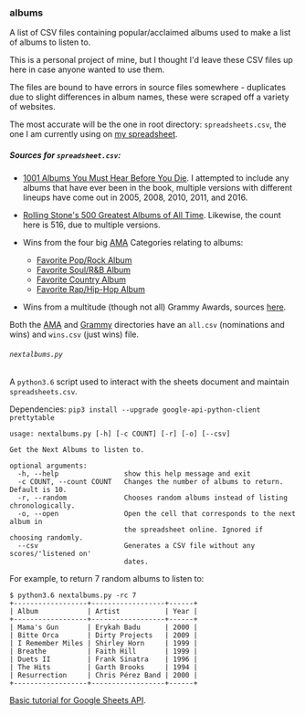 ### albums
A list of CSV files containing popular/acclaimed albums used to make a list of albums to listen to.

This is a personal project of mine, but I thought I'd leave these CSV files up here in case anyone wanted to use them.

The files are bound to have errors in source files somewhere - duplicates due to slight differences in album names, these were scraped off a variety of websites.

The most accurate will be the one in root directory: `spreadsheets.csv`, the one I am currently using on [my spreadsheet](https://docs.google.com/spreadsheets/d/12htSAMg67czl8cpkj1mX0TuAFvqL_PJLI4hv1arG5-M/edit#gid=1451660661).

##### Sources for `spreadsheet.csv`:

* [1001 Albums You Must Hear Before You Die](https://en.wikipedia.org/wiki/1001_Albums_You_Must_Hear_Before_You_Die). I attempted to include any albums that have ever been in the book, multiple versions with different lineups have come out in 2005, 2008, 2010, 2011, and 2016.

* [Rolling Stone's 500 Greatest Albums of All Time](https://en.wikipedia.org/wiki/Rolling_Stone%27s_500_Greatest_Albums_of_All_Time). Likewise, the count here is 516, due to multiple versions.

* Wins from the four big [AMA](https://en.wikipedia.org/wiki/American_Music_Award) Categories relating to albums: 
    * [Favorite Pop/Rock Album](https://en.wikipedia.org/wiki/American_Music_Award_for_Favorite_Pop/Rock_Album)
    * [Favorite Soul/R&B Album](https://en.wikipedia.org/wiki/American_Music_Award_for_Favorite_Soul/R%26B_Album)
    * [Favorite Country Album](https://en.wikipedia.org/wiki/American_Music_Award_for_Favorite_Country_Album)
    * [Favorite Rap/Hip-Hop Album](https://en.wikipedia.org/wiki/American_Music_Award_for_Favorite_Rap/Hip-Hop_Album)

* Wins from a multitude (though not all) Grammy Awards, sources [here](https://github.com/seanbrecke/albums/tree/master/src/Grammy).

Both the [AMA](https://github.com/seanbrecke/albums/tree/master/src/AMA) and [Grammy](https://github.com/seanbrecke/albums/tree/master/src/Grammy) directories have an `all.csv` (nominations and wins) and `wins.csv` (just wins) file. 

###### `nextalbums.py`

A `python3.6` script used to interact with the sheets document and maintain `spreadsheets.csv`.

Dependencies: `pip3 install --upgrade google-api-python-client prettytable`


```
usage: nextalbums.py [-h] [-c COUNT] [-r] [-o] [--csv]

Get the Next Albums to listen to.

optional arguments:
  -h, --help                show this help message and exit
  -c COUNT, --count COUNT   Changes the number of albums to return. Default is 10.
  -r, --random              Chooses random albums instead of listing chronologically.
  -o, --open                Open the cell that corresponds to the next album in
                            the spreadsheet online. Ignored if choosing randomly.
  --csv                     Generates a CSV file without any scores/'listened on'
                            dates.
```

For example, to return 7 random albums to listen to: 
```
$ python3.6 nextalbums.py -rc 7
+------------------+------------------+------+
| Album            | Artist           | Year |
+------------------+------------------+------+
| Mama's Gun       | Erykah Badu      | 2000 |
| Bitte Orca       | Dirty Projects   | 2009 |
| I Remember Miles | Shirley Horn     | 1999 |
| Breathe          | Faith Hill       | 1999 |
| Duets II         | Frank Sinatra    | 1996 |
| The Hits         | Garth Brooks     | 1994 |
| Resurrection     | Chris Pérez Band | 2000 |
+------------------+------------------+------+
```

[Basic tutorial for Google Sheets API](https://developers.google.com/sheets/api/quickstart/python).
